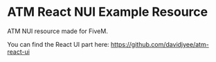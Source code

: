 # ATM React NUI Example Resource

ATM NUI resource made for FiveM.

You can find the React UI part here:
https://github.com/davidjyee/atm-react-ui